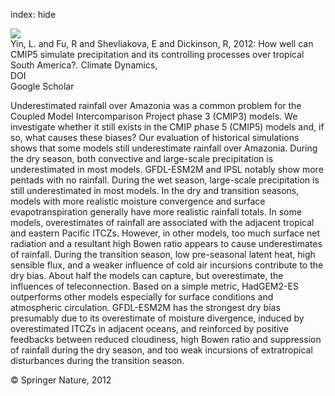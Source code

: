 index: hide

<div class="Citation">
    <div class="Citation-thumb CitationThumb-linked"  data-href="https://doi.org/10.1007/s00382-012-1582-y">
      <img src="https://static.claimspace.cloud/climate-study-static/refs/thumbs/14/Yin_et_al_2012-thumb.png" />
    </div>

  <div class="Citation-body">
    <div class="Citation-text">Yin, L. and Fu, R and Shevliakova, E and Dickinson, R, 2012: How well can CMIP5 simulate precipitation and its controlling processes over tropical South America?. <span class="Article-journal">Climate Dynamics, </span><span class="Article-volume"></span></div>
    <div class="Citation-links">
      <div class="CitationLink" data-href="https://doi.org/10.1007/s00382-012-1582-y">
        <div class="CitationLink-icon CitationLink-Doi"></div>
        <div class="CitationLink-text">DOI</div>
      </div>
      <div class="CitationLink" data-href="https://scholar.google.com/scholar?q=10.1007/s00382-012-1582-y">
        <div class="CitationLink-icon CitationLink-Scholar"></div>
        <div class="CitationLink-text">Google Scholar</div>
      </div>
    </div>
  </div>
</div>

Underestimated rainfall over Amazonia was a common problem for the Coupled Model Intercomparison Project phase 3 (CMIP3) models. We investigate whether it still exists in the CMIP phase 5 (CMIP5) models and, if so, what causes these biases? Our evaluation of historical simulations shows that some models still underestimate rainfall over Amazonia. During the dry season, both convective and large-scale precipitation is underestimated in most models. GFDL-ESM2M and IPSL notably show more pentads with no rainfall. During the wet season, large-scale precipitation is still underestimated in most models. In the dry and transition seasons, models with more realistic moisture convergence and surface evapotranspiration generally have more realistic rainfall totals. In some models, overestimates of rainfall are associated with the adjacent tropical and eastern Pacific ITCZs. However, in other models, too much surface net radiation and a resultant high Bowen ratio appears to cause underestimates of rainfall. During the transition season, low pre-seasonal latent heat, high sensible flux, and a weaker influence of cold air incursions contribute to the dry bias. About half the models can capture, but overestimate, the influences of teleconnection. Based on a simple metric, HadGEM2-ES outperforms other models especially for surface conditions and atmospheric circulation. GFDL-ESM2M has the strongest dry bias presumably due to its overestimate of moisture divergence, induced by overestimated ITCZs in adjacent oceans, and reinforced by positive feedbacks between reduced cloudiness, high Bowen ratio and suppression of rainfall during the dry season, and too weak incursions of extratropical disturbances during the transition season.

<div class="Citation-copy">
&copy; Springer Nature, 2012
</div>